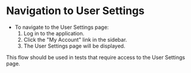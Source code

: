 # Navigation to User Settings

- To navigate to the User Settings page:
  1. Log in to the application.
  2. Click the "My Account" link in the sidebar.
  3. The User Settings page will be displayed.

This flow should be used in tests that require access to the User Settings page.